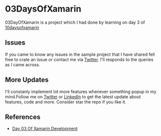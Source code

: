 # 03DaysOfXamarin
03DayOfXamarin is a  project which I had done by learning on day 3 of  [10daysofxamarin](https://10daysofxamarin.blog)

## Issues
If you came to know any issues in the sample project that I have shared fell free to crate an issue or contact me via 
[Twitter](https://twitter.com/Shankar__am). I'll responds to the queries as I came across. 

## More Updates
I'll constanly implement lot more features whenever something popup in my mind.Follow me on [Twitter](https://twitter.com/Shankar__am) or [LinkedIn](https://www.linkedin.com/in/shankar-mathesh) to get the latest update about features, code and more. Consider star the repo if you like it. 

## References
- [Day 03 Of Xamarin Development](https://10daysofxamarin.blog/2019/03/07/day-3/)
